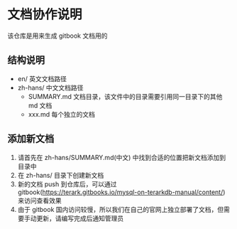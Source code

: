 # 文档协作说明

该仓库是用来生成 gitbook 文档用的

## 结构说明
- en/  英文文档路径
- zh-hans/  中文文档路径
  - SUMMARY.md  文档目录，该文件中的目录需要引用同一目录下的其他 md 文档
  - xxx.md 每个独立的文档
  
  
## 添加新文档

1. 请首先在 zh-hans/SUMMARY.md(中文) 中找到合适的位置把新文档添加到目录中
2. 在 zh-hans/ 目录下创建新文档
3. 新的文档 push 到仓库后，可以通过 gitbook(https://terark.gitbooks.io/mysql-on-terarkdb-manual/content/) 来访问查看效果
4. 由于 gitbook 国内访问较慢，所以我们在自己的官网上独立部署了文档，但需要手动更新，请编写完成后通知管理员
